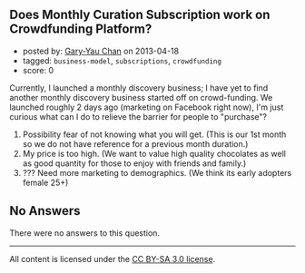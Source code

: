 ## Does Monthly Curation Subscription work on Crowdfunding Platform?

- posted by: [Gary-Yau Chan](https://stackexchange.com/users/-1/25917-gary-yau-chan) on 2013-04-18
- tagged: `business-model`, `subscriptions`, `crowdfunding`
- score: 0

Currently, I launched a monthly discovery business; I have yet to find another monthly discovery business started off on crowd-funding. We launched roughly 2 days ago (marketing on Facebook right now), I'm just curious what can I do to relieve the barrier for people to "purchase"?

1. Possibility fear of not knowing what you will get. (This is our 1st month so we do not have reference for a previous month duration.)
2. My price is too high. (We want to value high quality chocolates as well as good quantity for those to enjoy with friends and family.)
3. ??? Need more marketing to demographics. (We think its early adopters female 25+)


## No Answers

There were no answers to this question.


---

All content is licensed under the [CC BY-SA 3.0 license](https://creativecommons.org/licenses/by-sa/3.0/).
